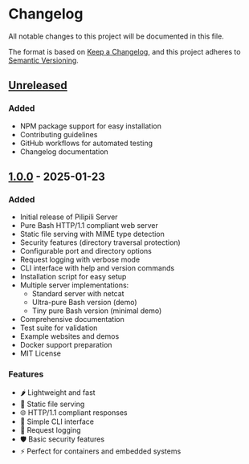 # Changelog
All notable changes to this project will be documented in this file.

The format is based on [Keep a Changelog](https://keepachangelog.com/en/1.0.0/),
and this project adheres to [Semantic Versioning](https://semver.org/spec/v2.0.0.html).

## [Unreleased]
### Added
- NPM package support for easy installation
- Contributing guidelines
- GitHub workflows for automated testing
- Changelog documentation

## [1.0.0] - 2025-01-23
### Added
- Initial release of Pilipili Server
- Pure Bash HTTP/1.1 compliant web server
- Static file serving with MIME type detection
- Security features (directory traversal protection)
- Configurable port and directory options
- Request logging with verbose mode
- CLI interface with help and version commands
- Installation script for easy setup
- Multiple server implementations:
  - Standard server with netcat
  - Ultra-pure Bash version (demo)
  - Tiny pure Bash version (minimal demo)
- Comprehensive documentation
- Test suite for validation
- Example websites and demos
- Docker support preparation
- MIT License

### Features
- 🌶️ Lightweight and fast
- 📁 Static file serving
- 🌐 HTTP/1.1 compliant responses  
- 🔧 Simple CLI interface
- 📝 Request logging
- 🛡️ Basic security features
- ⚡ Perfect for containers and embedded systems

[Unreleased]: https://github.com/Baraka-Malila/pilipili-server/compare/v1.0.0...HEAD
[1.0.0]: https://github.com/Baraka-Malila/pilipili-server/releases/tag/v1.0.0
